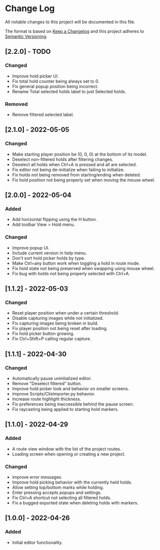 # Change Log
All notable changes to this project will be documented in this file.

The format is based on [Keep a Changelog](http://keepachangelog.com/)
and this project adheres to [Semantic Versioning](http://semver.org/).


## [2.2.0] - TODO

### Changed
- Improve hold picker UI.
- Fix total hold counter being always set to 0.
- Fix general popup position being incorrect.
- Rename Total selected holds label to just Selected holds.

### Removed
- Remove filtered selected label.


## [2.1.0] - 2022-05-05

### Changed
- Make starting player position be (0, 0, 0) at the bottom of its model.
- Deselect non-filtered holds after filtering changes.
- Deselect all holds when Ctrl+A is pressed and all are selected.
- Fix editor not being de-initialize when failing to initialize.
- Fix holds not being removed from starting/ending when deleted.
- Fix hold position not being properly set when moving the mouse wheel.


## [2.0.0] - 2022-05-04

### Added
- Add horizontal flipping using the H button.
- Add toolbar View > Hold menu.

### Changed
- Improve popup UI.
- Include current version in help menu.
- Don't sort hold picker holds by type.
- Make Ctrl+any button work when toggling a hold in route mode.
- Fix hold state not being preserved when swapping using mouse wheel.
- Fix bug with holds not being properly selected with Ctrl+A.


## [1.1.2] - 2022-05-03

### Changed
- Reset player position when under a certain threshold.
- Disable capturing images while not initialized.
- Fix capturing images being broken in build.
- Fix player position not being reset after loading.
- Fix hold picker button growing.
- Fix Ctrl+Shift+P calling regular capture.


## [1.1.1] - 2022-04-30

### Changed
- Automatically pause uninitialized editor.
- Remove "Deselect filtered" button.
- Improve hold picker look and behavior on smaller screens.
- Improve Scripts/ClisImporter.py behavior.
- Increase route highlight thickness.
- Fix preferences being inaccessible behind the pause screen.
- Fix raycasting being applied to starting hold markers.


## [1.1.0] - 2022-04-29

### Added
- A route view window with the list of the project routes.
- Loading screen when opening or creating a new project.

### Changed
- Improve error messages.
- Improve hold picking behavior with the currently held holds.
- Allow setting top/bottom marks while holding.
- Enter pressing accepts popups and settings.
- Fix Ctrl+A shortcut not selecting all filtered holds.
- Fix a bugged exported state when deleting holds with markers.


## [1.0.0] - 2022-04-26

### Added
- Initial editor functionality.

